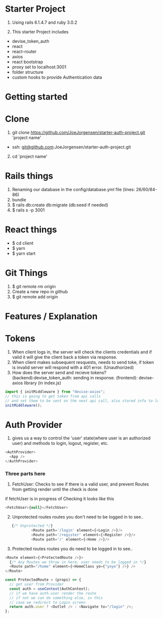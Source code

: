 # Starter Project

1. Using rails 6.1.4.7 and ruby 3.0.2

2. This starter Project includes

- devise_token_auth
- react
- react-router
- axios
- react bootstrap
- proxy set to localhost:3001
- folder structure
- custom hooks to provide Authentication data

# Getting started

# Clone

1. git clone https://github.com/JoeJorgensen/starter-auth-project.git 'project name'

- ssh: git@github.com:JoeJorgensen/starter-auth-project.git

2. cd 'project name'

# Rails things

1. Renaming our database in the config/database.yml file (lines: 26/60/84-86)
2. bundle
3. $ rails db:create db:migrate (db:seed if needed)
4. $ rails s -p 3001

# React things

- $ cd client
- $ yarn
- $ yarn start

# Git Things

1. $ git remote rm origin
2. Create a new repo in github
3. $ git remote add origin <your ssh-link>

# Features / Explanation

# Tokens

1. When client logs in, the server will check the clients credentials
   and if valid it will give the client back a token via response.
2. When client makes subsequent resquests, needs to send toke, if token is invalid server will respond with a 401 error. (Unauthorized)
3. How does the server send and recieve tokens?
   (backend):devise_token_auth: sending in response.
   (frontend): devise-axios library (in index.js)

```javascript
import { initMiddleware } from "devise-axios";
// this is going to get token from api calls
// and set them to be sent on the next api call, also stored info to localStorage
initMiddleware();
```

# Auth Provider

1. gives us a way to control the 'user' state(where user is an authorized user)
   and methods to login, logout, register, etc.

```javascript
<AuthProvider>
  <App />
</AuthProvider>
```

### Three parts here

1. FetchUser: Checks to see if there is a valid user, and prevent Routes from
   getting render until the check is done

if fetchUser is in progress of Checking it looks like this

```javascript
<FetchUser>{null}</FetchUser>
```

2. Unprotected routes
   routes you don't need to be logged in to see..

```javascript
   {/* Unprotected */}
            <Route path='/login' element={<Login />}/>
            <Route path='/register' element={<Register />}/>
            <Route path='/' element={<Home />}/>
```

3. Protected routes
   routes you do need to be logged in to see..

```javascript
<Route element={<ProtectedRoute />}>
  {/* Any Routes we throw in here, user needs to be logged in */}
  <Route path="/home" element={<HomeClass yo={"yoyo"} />} />
</Route>
```

```javascript
const ProtectedRoute = (props) => {
  // get user from Provider
  const auth = useContext(AuthContext);
  // if we have auth.user render the route
  // if not we can do something else, in this
  // case we redirect to Login screen
  return auth.user ? <Outlet /> : <Navigate to="/login" />;
};
```
